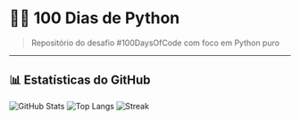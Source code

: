 # 👨‍💻 100 Dias de Python

> Repositório do desafio #100DaysOfCode com foco em Python puro

---

## 📊 Estatísticas do GitHub

![GitHub Stats](https://github-readme-stats.vercel.app/api?username=deVictorS&show_icons=true&theme=tokyonight&count_private=true)
![Top Langs](https://github-readme-stats.vercel.app/api/top-langs/?username=deVictorS&layout=compact&theme=tokyonight)
![Streak](https://streak-stats.demolab.com/?user=deVictorS&theme=tokyonight)
